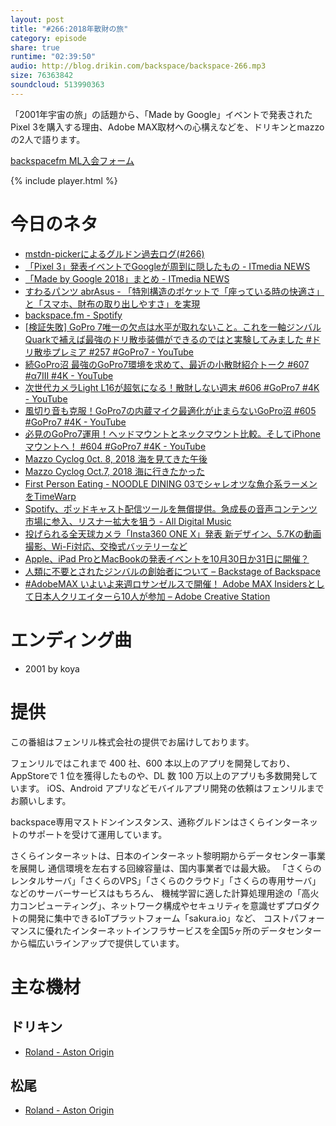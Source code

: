```yaml
---
layout: post
title: "#266:2018年散財の旅"
category: episode
share: true
runtime: "02:39:50"
audio: http://blog.drikin.com/backspace/backspace-266.mp3
size: 76363842
soundcloud: 513990363
---
```


「2001年宇宙の旅」の話題から、「Made by Google」イベントで発表されたPixel 3を購入する理由、Adobe MAX取材への心構えなどを、ドリキンとmazzoの2人で語ります。

[backspacefm ML入会フォーム](http://backspace.us11.list-manage.com/subscribe?u=09c933bd3997c1d16dbed156a&id=84b6529b91)

{% include player.html %}

# 今日のネタ
* [mstdn-pickerによるグルドン過去ログ(#266)](https://rbtnn.github.io/mstdn-picker/?instance=mstdn.guru&since_id=100886192855994070&max_id=100886976858198744)
* [「Pixel 3」発表イベントでGoogleが周到に隠したもの - ITmedia NEWS](http://www.itmedia.co.jp/news/articles/1810/12/news134.html)
* [「Made by Google 2018」まとめ - ITmedia NEWS](http://www.itmedia.co.jp/news/articles/1810/10/news054.html)
* [すわるパンツ abrAsus - 「特別構造のポケットで「座っている時の快適さ」と「スマホ、財布の取り出しやすさ」を実現](https://superclassic.jp/?pid=80301)
* [backspace.fm - Spotify](https://open.spotify.com/show/6STfl8XK3pk4hbaqTsi2sx)
* [\[検証失敗\] GoPro 7唯一の欠点は水平が取れないこと。これを一軸ジンバルQuarkで補えば最強のドリ散歩装備ができるのではと実験してみました #ドリ散歩プレミア #257 #GoPro7 - YouTube](https://www.youtube.com/watch?v=F85t1c7jNeE)
* [続GoPro沼 最強のGoPro7環境を求めて、最近の小散財紹介トーク #607 #α7III #4K - YouTube](https://www.youtube.com/watch?v=PZ12bothwiw)
* [次世代カメラLight L16が超気になる！散財しない週末 #606 #GoPro7 #4K - YouTube](https://www.youtube.com/watch?v=FneWir-PSxM)
* [風切り音も克服！GoPro7の内蔵マイク最適化が止まらないGoPro沼 #605 #GoPro7 #4K - YouTube](https://www.youtube.com/watch?v=VFkfSV_li10)
* [必見のGoPro7運用！ヘッドマウントとネックマウント比較。そしてiPhoneマウントへ！ #604 #GoPro7 #4K - YouTube](https://www.youtube.com/watch?v=uxh7tvJDnWA)
* [Mazzo Cyclog 0ct. 8, 2018 海を見てきた午後](https://www.youtube.com/watch?v=M-NU_6Yami8)
* [Mazzo Cyclog Oct.7, 2018 海に行きたかった](https://www.youtube.com/watch?v=xnmv_Hn7SQ8)
* [First Person Eating - NOODLE DINING 03でシャレオツな魚介系ラーメンをTimeWarp](https://www.youtube.com/watch?v=aJGCOnTsw84)
* [Spotify、ポッドキャスト配信ツールを無償提供。急成長の音声コンテンツ市場に参入、リスナー拡大を狙う - All Digital Music](https://jaykogami.com/2018/10/15530.html)
* [投げられる全天球カメラ「Insta360 ONE X」発表 新デザイン、5.7Kの動画撮影、Wi-Fi対応、交換式バッテリーなど](http://www.itmedia.co.jp/news/articles/1810/10/news040.html)
* [Apple、iPad ProとMacBookの発表イベントを10月30日か31日に開催？](http://www.macotakara.jp/blog/rumor/entry-35953.html)
* [人類に不要とされたジンバルの創始者について – Backstage of Backspace](https://blog.backspace.fm/%E4%BA%BA%E9%A1%9E%E3%81%AB%E4%B8%8D%E8%A6%81%E3%81%A8%E3%81%95%E3%82%8C%E3%81%9F%E3%82%B8%E3%83%B3%E3%83%90%E3%83%AB%E3%81%AE%E5%89%B5%E5%A7%8B%E8%80%85%E3%81%AB%E3%81%A4%E3%81%84%E3%81%A6-2cb4111e462b)
* [#AdobeMAX いよいよ来週ロサンゼルスで開催！ Adobe MAX Insidersとして日本人クリエイターら10人が参加 – Adobe Creative Station](https://blogs.adobe.com/creativestation/adobemax-2018-max-insiders)

# エンディング曲
* 2001 by koya

# 提供

この番組はフェンリル株式会社の提供でお届けしております。

フェンリルではこれまで 400 社、600 本以上のアプリを開発しており、AppStoreで 1 位を獲得したものや、DL 数 100 万以上のアプリも多数開発しています。
iOS、Android アプリなどモバイルアプリ開発の依頼はフェンリルまでお願いします。

backspace専用マストドンインスタンス、通称グルドンはさくらインターネットのサポートを受けて運用しています。

さくらインターネットは、日本のインターネット黎明期からデータセンター事業を展開し
通信環境を左右する回線容量は、国内事業者では最大級。
「さくらのレンタルサーバ」「さくらのVPS」「さくらのクラウド」「さくらの専用サーバ」などのサーバーサービスはもちろん、
機械学習に適した計算処理用途の「高火力コンピューティング」、ネットワーク構成やセキュリティを意識せずプロダクトの開発に集中できるIoTプラットフォーム「sakura.io」など、
コストパフォーマンスに優れたインターネットインフラサービスを全国5ヶ所のデータセンターから幅広いラインアップで提供しています。

# 主な機材

## ドリキン
* [Roland - Aston Origin](http://amzn.asia/1OwAZ0w)

## 松尾
* [Roland - Aston Origin](http://amzn.asia/1OwAZ0w)
